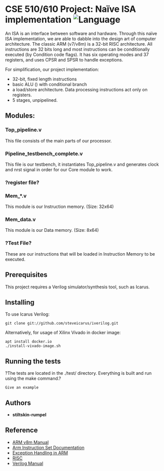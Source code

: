 # CSE 510/610 Project: Naïve ISA implementation ![Language](https://img.shields.io/badge/language-Verilog-orange.svg)
An ISA is an interface between software and hardware. Through this naïve ISA implementation, we are able to dabble into 
the design art of computer architecture. The classic ARM (v7/v8m) is a 32-bit RISC architecture. 
All instructions are 32 bits long and most instructions can be conditionally executed (by Condition code flags). 
It has six operating modes and 37 registers, and uses CPSR and SPSR to handle exceptions.   

For simplification, our project implementation:

* 32-bit, fixed length instructions
* basic ALU () with conditional branch
* a load/store architecture. Data processing instructions act only on registers. 
* 5 stages, unpipelined. 

## Modules:

### Top_pipeline.v
This file consists of the main parts of our processor. 
### Pipeline_testbench_complete.v
This file is our testbench, it instantiates Top_pipeline.v and generates clock and nrst signal in order for our Core module to work.
### ?register file?
### Mem_*.v
This module is our Instruction memory. (Size: 32x64)
### Mem_data.v
This module is our Data memory. (Size: 8x64)
### ?Test File?
These are our instructions that will be loaded in Instruction Memory to be executed.

## Prerequisites

This project requires a Verilog simulator/synthesis tool, such as Icarus.

## Installing

To use Icarus Verilog:
```
git clone git://github.com/steveicarus/iverilog.git
```

Alternatively, for usage of Xilinx Vivado in docker image:

```
apt install docker.io
./install-vivado-image.sh
```


## Running the tests

?The tests are located in the ./test/ directory. Everything is built and run using the make command.?

```
Give an example
```

## Authors

* **stiltskin-rumpel** 


## Reference

* [ARM v8m Manual](https://static.docs.arm.com/ddi0487/a/DDI0487A_k_armv8_arm_iss10775.pdf)
* [Arm Instruction Set Documentation](http://vision.gel.ulaval.ca/~jflalonde/cours/1001/h17/docs/arm-instructionset.pdf)  
* [Exception Handling in ARM](https://static.docs.arm.com/100701/0200/amv8_m_exception_handling_100701_0200_en.pdf) 
* [RISC](https://cs.stanford.edu/people/eroberts/courses/soco/projects/2000-01/risc/risccisc/)  
* [Verilog Manual](http://sutherland-hdl.com/pdfs/verilog_2001_ref_guide.pdf) 
